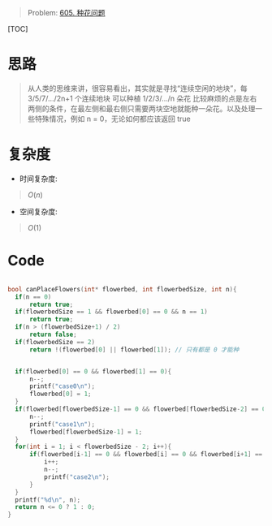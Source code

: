 > Problem: [605. 种花问题](https://leetcode.cn/problems/can-place-flowers/description/)

  [TOC]

  # 思路
  > 从人类的思维来讲，很容易看出，其实就是寻找“连续空闲的地块”，每 3/5/7/.../2n+1 个连续地块 可以种植 1/2/3/.../n 朵花
比较麻烦的点是左右两侧的条件，在最左侧和最右侧只需要两块空地就能种一朵花。以及处理一些特殊情况，例如 n = 0，无论如何都应该返回 true

  # 复杂度
  - 时间复杂度:
  > $O(n)$

  - 空间复杂度:
  > $O(1)$
  


  # Code
  ```C []

  bool canPlaceFlowers(int* flowerbed, int flowerbedSize, int n){
    if(n == 0)
        return true;
    if(flowerbedSize == 1 && flowerbed[0] == 0 && n == 1)
        return true;
    if(n > (flowerbedSize+1) / 2)
        return false;
    if(flowerbedSize == 2)
        return !(flowerbed[0] || flowerbed[1]); // 只有都是 0 才能种


    if(flowerbed[0] == 0 && flowerbed[1] == 0){
        n--;
        printf("case0\n");
        flowerbed[0] = 1;
    }
    if(flowerbed[flowerbedSize-1] == 0 && flowerbed[flowerbedSize-2] == 0){
        n--;
        printf("case1\n");
        flowerbed[flowerbedSize-1] = 1;
    }
    for(int i = 1; i < flowerbedSize - 2; i++){
        if(flowerbed[i-1] == 0 && flowerbed[i] == 0 && flowerbed[i+1] == 0){
            i++;
            n--;
            printf("case2\n");
        }
    }
    printf("%d\n", n);
    return n <= 0 ? 1 : 0;
}
  ```
  